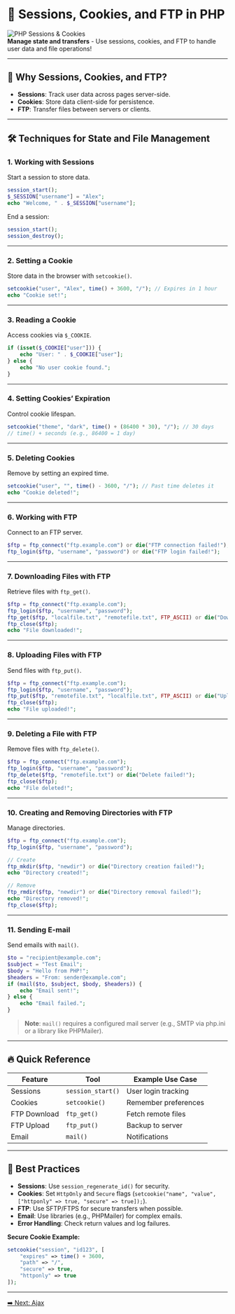 # 🔗 Sessions, Cookies, and FTP in PHP

![PHP Sessions & Cookies](https://img.shields.io/badge/PHP-Sessions%20Cookies%20FTP-blue?style=for-the-badge&logo=php)  
**Manage state and transfers** - Use sessions, cookies, and FTP to handle user data and file operations!

---

## 🌟 Why Sessions, Cookies, and FTP?

- **Sessions**: Track user data across pages server-side.
- **Cookies**: Store data client-side for persistence.
- **FTP**: Transfer files between servers or clients.

---

## 🛠️ Techniques for State and File Management

### 1. Working with Sessions
Start a session to store data.

```php
session_start();
$_SESSION["username"] = "Alex";
echo "Welcome, " . $_SESSION["username"];
```

End a session:
```php
session_start();
session_destroy();
```

---

### 2. Setting a Cookie
Store data in the browser with `setcookie()`.

```php
setcookie("user", "Alex", time() + 3600, "/"); // Expires in 1 hour
echo "Cookie set!";
```

---

### 3. Reading a Cookie
Access cookies via `$_COOKIE`.

```php
if (isset($_COOKIE["user"])) {
    echo "User: " . $_COOKIE["user"];
} else {
    echo "No user cookie found.";
}
```

---

### 4. Setting Cookies’ Expiration
Control cookie lifespan.

```php
setcookie("theme", "dark", time() + (86400 * 30), "/"); // 30 days
// time() + seconds (e.g., 86400 = 1 day)
```

---

### 5. Deleting Cookies
Remove by setting an expired time.

```php
setcookie("user", "", time() - 3600, "/"); // Past time deletes it
echo "Cookie deleted!";
```

---

### 6. Working with FTP
Connect to an FTP server.

```php
$ftp = ftp_connect("ftp.example.com") or die("FTP connection failed!");
ftp_login($ftp, "username", "password") or die("FTP login failed!");
```

---

### 7. Downloading Files with FTP
Retrieve files with `ftp_get()`.

```php
$ftp = ftp_connect("ftp.example.com");
ftp_login($ftp, "username", "password");
ftp_get($ftp, "localfile.txt", "remotefile.txt", FTP_ASCII) or die("Download failed!");
ftp_close($ftp);
echo "File downloaded!";
```

---

### 8. Uploading Files with FTP
Send files with `ftp_put()`.

```php
$ftp = ftp_connect("ftp.example.com");
ftp_login($ftp, "username", "password");
ftp_put($ftp, "remotefile.txt", "localfile.txt", FTP_ASCII) or die("Upload failed!");
ftp_close($ftp);
echo "File uploaded!";
```

---

### 9. Deleting a File with FTP
Remove files with `ftp_delete()`.

```php
$ftp = ftp_connect("ftp.example.com");
ftp_login($ftp, "username", "password");
ftp_delete($ftp, "remotefile.txt") or die("Delete failed!");
ftp_close($ftp);
echo "File deleted!";
```

---

### 10. Creating and Removing Directories with FTP
Manage directories.

```php
$ftp = ftp_connect("ftp.example.com");
ftp_login($ftp, "username", "password");

// Create
ftp_mkdir($ftp, "newdir") or die("Directory creation failed!");
echo "Directory created!";

// Remove
ftp_rmdir($ftp, "newdir") or die("Directory removal failed!");
echo "Directory removed!";
ftp_close($ftp);
```

---

### 11. Sending E-mail
Send emails with `mail()`.

```php
$to = "recipient@example.com";
$subject = "Test Email";
$body = "Hello from PHP!";
$headers = "From: sender@example.com";
if (mail($to, $subject, $body, $headers)) {
    echo "Email sent!";
} else {
    echo "Email failed.";
}
```

> **Note**: `mail()` requires a configured mail server (e.g., SMTP via php.ini or a library like PHPMailer).

---

## 🔥 Quick Reference

| Feature            | Tool                  | Example Use Case         |
|--------------------|-----------------------|--------------------------|
| Sessions           | `session_start()`    | User login tracking     |
| Cookies            | `setcookie()`        | Remember preferences    |
| FTP Download       | `ftp_get()`          | Fetch remote files      |
| FTP Upload         | `ftp_put()`          | Backup to server        |
| Email              | `mail()`             | Notifications           |

---

## 🎯 Best Practices
- **Sessions**: Use `session_regenerate_id()` for security.
- **Cookies**: Set `HttpOnly` and `Secure` flags (`setcookie("name", "value", ["httponly" => true, "secure" => true]);`).
- **FTP**: Use SFTP/FTPS for secure transfers when possible.
- **Email**: Use libraries (e.g., PHPMailer) for complex emails.
- **Error Handling**: Check return values and log failures.

**Secure Cookie Example:**
```php
setcookie("session", "id123", [
    "expires" => time() + 3600,
    "path" => "/",
    "secure" => true,
    "httponly" => true
]);
```

---
[➡️ Next: Ajax](ajax.md)
